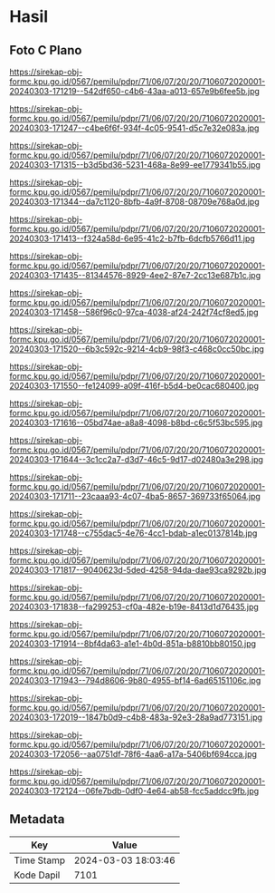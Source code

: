 # Hasil

## Foto C Plano

https://sirekap-obj-formc.kpu.go.id/0567/pemilu/pdpr/71/06/07/20/20/7106072020001-20240303-171219--542df650-c4b6-43aa-a013-657e9b6fee5b.jpg

https://sirekap-obj-formc.kpu.go.id/0567/pemilu/pdpr/71/06/07/20/20/7106072020001-20240303-171247--c4be6f6f-934f-4c05-9541-d5c7e32e083a.jpg

https://sirekap-obj-formc.kpu.go.id/0567/pemilu/pdpr/71/06/07/20/20/7106072020001-20240303-171315--b3d5bd36-5231-468a-8e99-ee1779341b55.jpg

https://sirekap-obj-formc.kpu.go.id/0567/pemilu/pdpr/71/06/07/20/20/7106072020001-20240303-171344--da7c1120-8bfb-4a9f-8708-08709e768a0d.jpg

https://sirekap-obj-formc.kpu.go.id/0567/pemilu/pdpr/71/06/07/20/20/7106072020001-20240303-171413--f324a58d-6e95-41c2-b7fb-6dcfb5766d11.jpg

https://sirekap-obj-formc.kpu.go.id/0567/pemilu/pdpr/71/06/07/20/20/7106072020001-20240303-171435--81344576-8929-4ee2-87e7-2cc13e687b1c.jpg

https://sirekap-obj-formc.kpu.go.id/0567/pemilu/pdpr/71/06/07/20/20/7106072020001-20240303-171458--586f96c0-97ca-4038-af24-242f74cf8ed5.jpg

https://sirekap-obj-formc.kpu.go.id/0567/pemilu/pdpr/71/06/07/20/20/7106072020001-20240303-171520--6b3c592c-9214-4cb9-98f3-c468c0cc50bc.jpg

https://sirekap-obj-formc.kpu.go.id/0567/pemilu/pdpr/71/06/07/20/20/7106072020001-20240303-171550--fe124099-a09f-416f-b5d4-be0cac680400.jpg

https://sirekap-obj-formc.kpu.go.id/0567/pemilu/pdpr/71/06/07/20/20/7106072020001-20240303-171616--05bd74ae-a8a8-4098-b8bd-c6c5f53bc595.jpg

https://sirekap-obj-formc.kpu.go.id/0567/pemilu/pdpr/71/06/07/20/20/7106072020001-20240303-171644--3c1cc2a7-d3d7-46c5-9d17-d02480a3e298.jpg

https://sirekap-obj-formc.kpu.go.id/0567/pemilu/pdpr/71/06/07/20/20/7106072020001-20240303-171711--23caaa93-4c07-4ba5-8657-369733f65064.jpg

https://sirekap-obj-formc.kpu.go.id/0567/pemilu/pdpr/71/06/07/20/20/7106072020001-20240303-171748--c755dac5-4e76-4cc1-bdab-a1ec0137814b.jpg

https://sirekap-obj-formc.kpu.go.id/0567/pemilu/pdpr/71/06/07/20/20/7106072020001-20240303-171817--9040623d-5ded-4258-94da-dae93ca9292b.jpg

https://sirekap-obj-formc.kpu.go.id/0567/pemilu/pdpr/71/06/07/20/20/7106072020001-20240303-171838--fa299253-cf0a-482e-b19e-8413d1d76435.jpg

https://sirekap-obj-formc.kpu.go.id/0567/pemilu/pdpr/71/06/07/20/20/7106072020001-20240303-171914--8bf4da63-a1e1-4b0d-851a-b8810bb80150.jpg

https://sirekap-obj-formc.kpu.go.id/0567/pemilu/pdpr/71/06/07/20/20/7106072020001-20240303-171943--794d8606-9b80-4955-bf14-6ad65151106c.jpg

https://sirekap-obj-formc.kpu.go.id/0567/pemilu/pdpr/71/06/07/20/20/7106072020001-20240303-172019--1847b0d9-c4b8-483a-92e3-28a9ad773151.jpg

https://sirekap-obj-formc.kpu.go.id/0567/pemilu/pdpr/71/06/07/20/20/7106072020001-20240303-172056--aa0751df-78f6-4aa6-a17a-5406bf694cca.jpg

https://sirekap-obj-formc.kpu.go.id/0567/pemilu/pdpr/71/06/07/20/20/7106072020001-20240303-172124--06fe7bdb-0df0-4e64-ab58-fcc5addcc9fb.jpg


## Metadata

| Key        | Value               |
| ---------- | ------------------- |
| Time Stamp | 2024-03-03 18:03:46 |
| Kode Dapil | 7101                |




